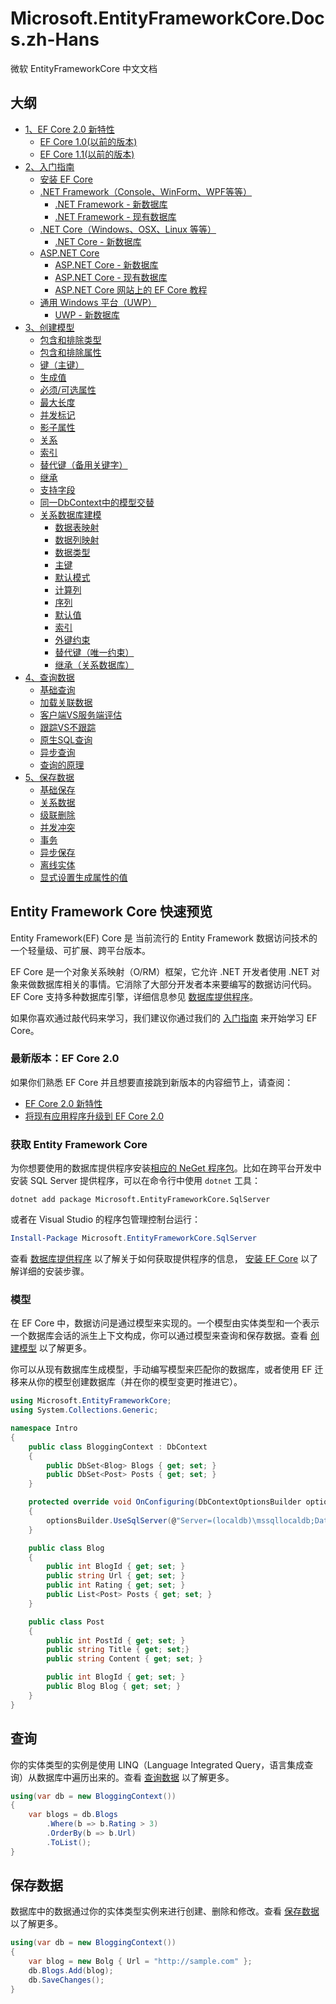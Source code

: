 # Microsoft.EntityFrameworkCore.Docs.zh-Hans

微软 EntityFrameworkCore 中文文档

## 大纲

* [1、EF Core 2.0 新特性](./1、EFCore2.0新特性/A、EFCore2.0新特性.md)
    * [EF Core 1.0(以前的版本)](./1、EFCore2.0新特性/B、EFCore1.0（以前的版本）.md)
    * [EF Core 1.1(以前的版本)](./1、EFCore2.0新特性/C、EFCore1.1（以前的版本）.md)
* [2、入门指南](./2、入门指南/A、入门指南.md)
    * [安装 EF Core](./2、入门指南/B、安装EFCore.md)
    * [.NET Framework（Console、WinForm、WPF等等）](./2、入门指南/C、.NETFramework/A、.NETFramework.md)
        * [.NET Framework - 新数据库](./2、入门指南/C、.NETFramework/B、新数据库.md)
        * [.NET Framework - 现有数据库](./2、入门指南/C、.NETFramework/C、现有数据库.md)
    * [.NET Core（Windows、OSX、Linux 等等）](./2、入门指南/D、.NETCore/A、.NETCore.md)
        * [.NET Core - 新数据库](./2、入门指南/D、.NETCore/B、新数据库.md)
    * [ASP.NET Core](./2、入门指南/E、ASP.NETCore/A、ASP.NETCore.md)
        * [ASP.NET Core - 新数据库](./2、入门指南/E、ASP.NETCore/B、新数据库.md)
        * [ASP.NET Core - 现有数据库](./2、入门指南/E、ASP.NETCore/C、现有数据库.md)
        * [ASP.NET Core 网站上的 EF Core 教程](https://docs.microsoft.com/zh-cn/aspnet/core/data/ef-mvc/intro)
    * [通用 Windows 平台（UWP）](./2、入门指南/F、通用Windows平台（UWP）/A、通用Windows平台（UWP）.md)
        * [UWP - 新数据库](./2、入门指南/F、通用Windows平台（UWP）//B、新数据库.md)
* [3、创建模型](./3、创建模型/A、创建模型.md)
    * [包含和排除类型](./3、创建模型/B、包含和排除类型.md)
    * [包含和排除属性](./3、创建模型/C、包含和排除属性.md)
    * [键（主键）](./3、创建模型/D、键（主键）.md)
    * [生成值](./3、创建模型/E、生成值.md)
    * [必须/可选属性](./3、创建模型/F、必须的和可选的属性.md)
    * [最大长度](./3、创建模型/G、最大长度.md)
    * [并发标记](./3、创建模型/H、并发标记.md)
    * [影子属性](./3、创建模型/I、影子属性.md)
    * [关系](./3、创建模型/J、关系.md)
    * [索引](./3、创建模型/K、索引.md)
    * [替代键（备用关键字）](./3、创建模型/L、替代键（备用关键字）.md)
    * [继承](./3、创建模型/M、继承.md)
    * [支持字段](./3、创建模型/N、支持字段.md)
    * [同一DbContext中的模型交替](./3、创建模型/O、同一DbContext中的模型交替.md)
    * [关系数据库建模](./3、创建模型/P、关系数据库建模/A、关系数据库建模.md)
        * [数据表映射](./3、创建模型/P、关系数据库建模/B、数据表映射.md)
        * [数据列映射](./3、创建模型/P、关系数据库建模/C、数据列映射.md)
        * [数据类型](./3、创建模型/P、关系数据库建模/D、数据类型.md)
        * [主键](./3、创建模型/P、关系数据库建模/E、主键.md)
        * [默认模式](./3、创建模型/P、关系数据库建模/F、默认模式.md)
        * [计算列](./3、创建模型/P、关系数据库建模/G、计算列.md)
        * [序列](./3、创建模型/P、关系数据库建模/H、序列.md)
        * [默认值](./3、创建模型/P、关系数据库建模/I、默认值.md)
        * [索引](./3、创建模型/P、关系数据库建模/J、索引.md)
        * [外键约束](./3、创建模型/P、关系数据库建模/K、外键约束.md)
        * [替代键（唯一约束）](./3、创建模型/P、关系数据库建模/L、替代键（唯一约束）.md)
        * [继承（关系数据库）](./3、创建模型/P、关系数据库建模/M、继承（关系数据库）.md)
* [4、查询数据](./4、查询数据/A、查询数据.md)
    * [基础查询](./4、查询数据/B、基础查询.md)
    * [加载关联数据](./4、查询数据/C、加载关联数据.md)
    * [客户端VS服务端评估](./4、查询数据/D、客户端VS服务端评估.md)
    * [跟踪VS不跟踪](./4、查询数据/E、跟踪VS不跟踪.md)
    * [原生SQL查询](./4、查询数据/F、原生SQL查询.md)
    * [异步查询](./4、查询数据/G、异步查询.md)
    * [查询的原理](./4、查询数据/H、查询的原理.md)
* [5、保存数据](./5、保存数据/A、保存数据.md)
    * [基础保存](./5、保存数据/B、基础保存.md)
    * [关系数据](./5、保存数据/C、关系数据.md)
    * [级联删除](./5、保存数据/D、级联删除.md)
    * [并发冲突](./5、保存数据/E、并发冲突.md)
    * [事务](./5、保存数据/F、事务.md)
    * [异步保存](./5、保存数据/G、异步保存.md)
    * [离线实体](./5、保存数据/H、离线实体.md)
    * [显式设置生成属性的值](./5、保存数据/I、显式设置生成属性的值.md)

## Entity Framework Core 快速预览

Entity Framework(EF) Core 是 当前流行的 Entity Framework 数据访问技术的一个轻量级、可扩展、跨平台版本。

EF Core 是一个对象关系映射（O/RM）框架，它允许 .NET 开发者使用 .NET 对象来做数据库相关的事情。它消除了大部分开发者本来要编写的数据访问代码。EF Core 支持多种数据库引擎，详细信息参见 [数据库提供程序](./7、数据库提供程序/A、数据库提供程序.md)。

如果你喜欢通过敲代码来学习，我们建议你通过我们的 [入门指南](./2、入门指南/A、入门指南.md) 来开始学习 EF Core。

### 最新版本：EF Core 2.0

如果你们熟悉 EF Core 并且想要直接跳到新版本的内容细节上，请查阅：

* [EF Core 2.0 新特性](./1、EFCore2.0新特性/A、EFCore2.0新特性.md)
* [将现有应用程序升级到 EF Core 2.0](./11、其他/H、升级到EFCore2.0.md)

### 获取 Entity Framework Core

为你想要使用的数据库提供程序安装[相应的 NeGet 程序包](https://docs.microsoft.com/zh-cn/nuget/quickstart/use-a-package)。比如在跨平台开发中安装 SQL Server 提供程序，可以在命令行中使用 `dotnet` 工具：

```console
dotnet add package Microsoft.EntityFrameworkCore.SqlServer
```

或者在 Visual Studio 的程序包管理控制台运行：

```PowerShell
Install-Package Microsoft.EntityFrameworkCore.SqlServer
```

查看 [数据库提供程序](./7、数据库提供程序/A、数据库提供程序.md) 以了解关于如何获取提供程序的信息， [安装 EF Core](./2、入门指南/B、安装EFCore.md) 以了解详细的安装步骤。

### 模型

在 EF Core 中，数据访问是通过模型来实现的。一个模型由实体类型和一个表示一个数据库会话的派生上下文构成，你可以通过模型来查询和保存数据。查看 [创建模型](./3、创建模型/A、创建模型.md) 以了解更多。

你可以从现有数据库生成模型，手动编写模型来匹配你的数据库，或者使用 EF 迁移来从你的模型创建数据库（并在你的模型变更时推进它）。

```C#
using Microsoft.EntityFrameworkCore;
using System.Collections.Generic;

namespace Intro
{
    public class BloggingContext : DbContext
    {
        public DbSet<Blog> Blogs { get; set; }
        public DbSet<Post> Posts { get; set; }
    }

    protected override void OnConfiguring(DbContextOptionsBuilder optionsBuilder)
    {
        optionsBuilder.UseSqlServer(@"Server=(localdb)\mssqllocaldb;Database=MyDatabase;Trusted_Connection=True;");
    }

    public class Blog
    {
        public int BlogId { get; set; }
        public string Url { get; set; }
        public int Rating { get; set; }
        public List<Post> Posts { get; set; }
    }

    public class Post
    {
        public int PostId { get; set; }
        public string Title { get; set;}
        public string Content { get; set; }

        public int BlogId { get; set; }
        public Blog Blog { get; set; }
    }
}
```

## 查询

你的实体类型的实例是使用 LINQ（Language Integrated Query，语言集成查询）从数据库中遍历出来的。查看 [查询数据](./4、查询数据/A、查询数据.md) 以了解更多。

```C#
using(var db = new BloggingContext())
{
    var blogs = db.Blogs
        .Where(b => b.Rating > 3)
        .OrderBy(b => b.Url)
        .ToList();
}
```

## 保存数据

数据库中的数据通过你的实体类型实例来进行创建、删除和修改。查看 [保存数据](./5、保存数据/A、保存数据.md) 以了解更多。

```C#
using(var db = new BloggingContext())
{
    var blog = new Bolg { Url = "http://sample.com" };
    db.Blogs.Add(blog);
    db.SaveChanges();
}
```
